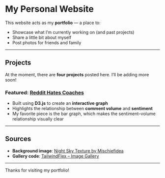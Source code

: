 # My Personal Website  

This website acts as my **portfolio** — a place to:  
- Showcase what I’m currently working on (and past projects)  
- Share a little bit about myself  
- Post photos for friends and family  

---

## Projects  

At the moment, there are **four projects** posted here. I’ll be adding more soon!  

### Featured: [Reddit Hates Coaches](https://github.com/samweldon9393/Reddit-Hates-Coaches)  
- Built using **D3.js** to create an **interactive graph**  
- Highlights the relationship between **comment volume** and **sentiment**  
- My favorite piece is the bar graph, which makes the sentiment–volume relationship visually clear  

---

## Sources  

- **Background image**: [Night Sky Texture by Mischiefidea](https://www.deviantart.com/mischiefidea/art/Textures-002-Night-Sky-180375638)  
- **Gallery code**: [TailwindFlex – Image Gallery](https://tailwindflex.com/@anonymous/image-gallery)  

---

Thanks for visiting my portfolio!

